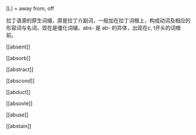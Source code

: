 [L] = away from, off

拉丁语源的原生词缀，原是拉丁介副词，一般加在拉丁词根上，构成动词及相应的形容词与名词，现在是僵化词缀。abs- 是 ab- 的异体，出现在c, t开头的词根前。

[[absent]]

[[absorb]]

[[abstract]]

[[abscond]]

[[abduct]]

[[absovle]]

[[abuse]]

[[abstain]]



